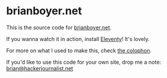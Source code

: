 # brianboyer.net

This is the source code for [brianboyer.net](https://brianboyer.net).

If you wanna watch it in action, install [Eleventy](https://www.11ty.io/)! It's lovely.

For more on what I used to make this, check [the colophon](https://brianboyer.net/colophon/).

If you'd like to use this code for your own site, drop me a note: [brian@hackerjournalist.net](mailto:brian@hackerjournalist.net)

